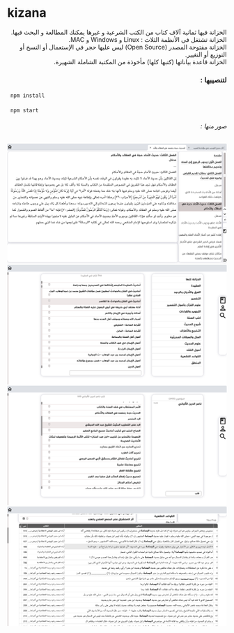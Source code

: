 # kizana

<p dir="rtl">
الخزانة فيها ثمانية آلاف كتاب من الكتب الشرعية و غيرها يمكنك المطالعة و البحث فيها. <br>
الخزانة تشتغل في الأنظمة الثلاث : Linux و Windows و MAC.<br>
الخزانة مفتوحة المصدر (Open Source) ليس عليها حجر في الإستعمال أو النسخ أو التوزيع أو التغيير.<br>
الخزانة قاعدة بياناتها (كتبها كلها) مأخوذة من المكتبة الشاملة الشهيرة.<br>
</p>

<h3 dir="rtl" >لتنصيبها :</h3>

<code> npm install </code><br><br>
<code> npm start </code>


<h6 dir="rtl" >صور منها :</h6>
<img  src="kizana_screenshots/01.png" alt="محتوى كتاب"><br>
 <img src="kizana_screenshots/02.png" alt="التصانيف"><br>
 <img src="kizana_screenshots/03.png" alt="المؤلفون"><br>
 <img src="kizana_screenshots/04.png" alt="البحث"><br>